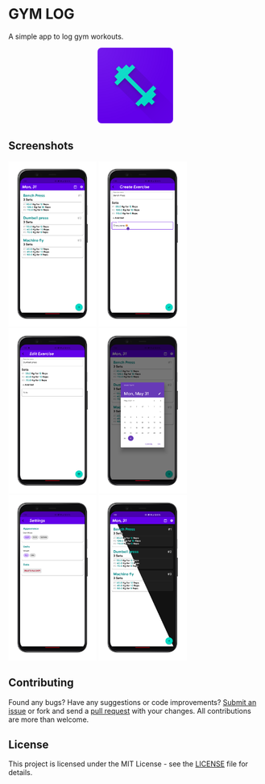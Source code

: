 # GYM LOG

A simple app to log gym workouts.

<p align="center">
<img style= "border-radius : 8px " height="150px" width="150px" src="images/logo/logo.png" alt="gymlog"/>
</p>

## Screenshots

<p>
<img height="328px" width="175px" src="images/screenshots/1.png" alt="gymlog"/>
<img height="328px" width="175px" src="images/screenshots/2.png" alt="gymlog"/>
<img height="328px" width="175px" src="images/screenshots/3.png" alt="gymlog"/>
<img height="328px" width="175px" src="images/screenshots/4.png" alt="gymlog"/>
<img height="328px" width="175px" src="images/screenshots/5.png" alt="gymlog"/>
<img height="328px" width="175px" src="images/screenshots/6.png" alt="gymlog"/>
</p>

## Contributing

Found any bugs? Have any suggestions or code improvements? [Submit an issue](https://github.com/varadgauthankar/gym_log/issues) or fork and send a [pull request](https://github.com/varadgauthankar/gym_log/pulls) with your changes. All contributions are more than welcome.

## License

This project is licensed under the MIT License - see the [LICENSE](https://choosealicense.com/licenses/mit/) file for details.
